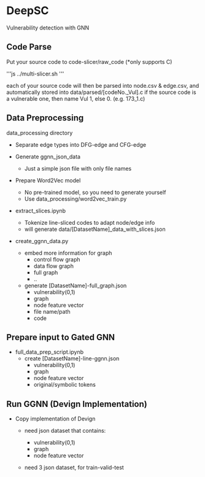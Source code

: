 # DeepSC
Vulnerability detection with GNN

## Code Parse

Put your source code to code-slicer/raw_code (*only supports C)

'''js
   ../multi-slicer.sh
'''

each of your source code will then be parsed into node.csv & edge.csv, and automatically stored into data/parsed/[codeNo._Vul].c
if the source code is a vulnerable one, then name Vul 1, else 0. (e.g. 173_1.c)

## Data Preprocessing

data_processing directory

* Separate edge types into DFG-edge and CFG-edge

* Generate ggnn_json_data
    * Just a simple json file with only file names

* Prepare Word2Vec model
    * No pre-trained model, so you need to generate yourself
    * Use data_processing/word2vec_train.py

* extract_slices.ipynb
    * Tokenize line-sliced codes to adapt node/edge info
    * will generate data/[DatasetName]_data_with_slices.json

* create_ggnn_data.py
    * embed more information for graph
        * control flow graph
        * data flow graph
        * full graph
        * ..
    * generate [DatasetName]-full_graph.json
        * vulnerability(0,1)
        * graph
        * node feature vector
        * file name/path
        * code

## Prepare input to Gated GNN

* full_data_prep_script.ipynb
    * create [DatasetName]-line-ggnn.json
        * vulnerability(0,1)
        * graph
        * node feature vector
        * original/symbolic tokens


## Run GGNN (Devign Implementation)

* Copy implementation of Devign
    * need json dataset that contains:
        * vulnerability(0,1)
        * graph
        * node feature vector

    * need 3 json dataset, for train-valid-test

 
